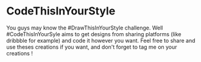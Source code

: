 # CodeThisInYourStyle
You guys may know the #DrawThisInYourStyle challenge. Well #CodeThisInYourSyle aims to get designs from sharing platforms (like dribbble for example) and code it however you want. Feel free to share and use theses creations if you want, and don't forget to tag me on your creations !
